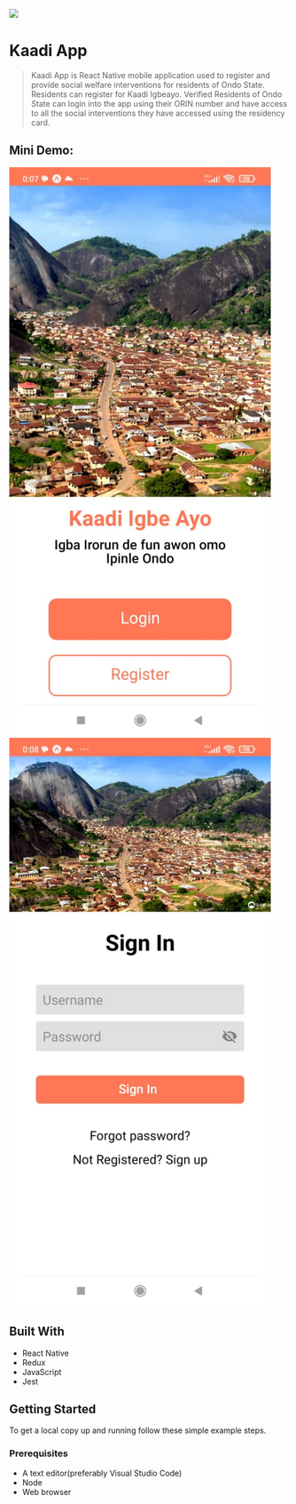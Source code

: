 ![](https://img.shields.io/badge/thecodechaser-blueviolet)

# Kaadi App

> Kaadi App is React Native mobile application  used to register and provide social welfare interventions for residents of Ondo State.  Residents can register for Kaadi Igbeayo. Verified Residents of Ondo State can login into the app using their ORIN number and have access to all the social interventions they have accessed using the residency card.




## Mini Demo:
![Onboading screen](./assets/onboading.jpeg)
![login screen](./assets/login.jpeg)



## Built With

- React Native
- Redux
- JavaScript
- Jest



## Getting Started

To get a local copy up and running follow these simple example steps.

### Prerequisites
- A text editor(preferably Visual Studio Code)
- Node
- Web browser





